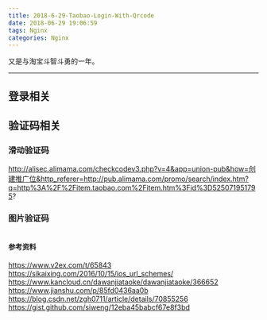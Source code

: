 ```yaml
---
title: 2018-6-29-Taobao-Login-With-Qrcode
date: 2018-06-29 19:06:59
tags: Nginx
categories: Nginx
---
```


又是与淘宝斗智斗勇的一年。

<!-- more -->

---

## 登录相关

## 验证码相关

### 滑动验证码
http://alisec.alimama.com/checkcodev3.php?v=4&app=union-pub&how=创建推广位&http_referer=http://pub.alimama.com/promo/search/index.htm?q=http%3A%2F%2Fitem.taobao.com%2Fitem.htm%3Fid%3D525071951795?
### 图片验证码

```
```


#### 参考资料

https://www.v2ex.com/t/65843
https://sikaixing.com/2016/10/15/ios_url_schemes/
https://www.kancloud.cn/dawanjiataoke/dawanjiataoke/366652
https://www.jianshu.com/p/85fd0436aa0b
https://blog.csdn.net/zgh0711/article/details/70855256
https://gist.github.com/siweng/12eba45babcf67e8f3bd